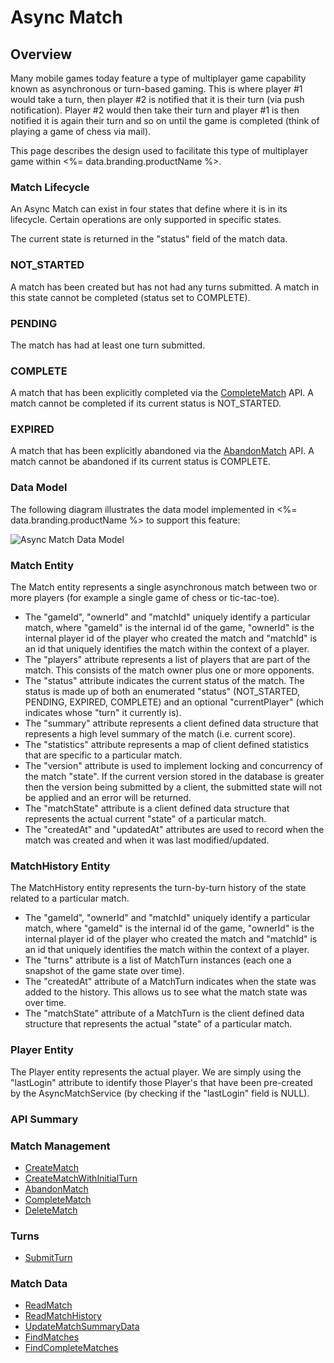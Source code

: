 # Async Match
## Overview



Many mobile games today feature a type of multiplayer game capability known as asynchronous or turn-based gaming. This is where player #1 would take a turn, then player #2 is notified that it is their turn (via push notification). Player #2 would then take their turn and player #1 is then notified it is again their turn and so on until the game is completed (think of playing a game of chess via mail).

This page describes the design used to facilitate this type of multiplayer game within <%= data.branding.productName %>.

### Match Lifecycle

An Async Match can exist in four states that define where it is in its lifecycle.  Certain operations are only supported in specific states.

The current state is returned in the "status" field of the match data.

### NOT_STARTED
A match has been created but has not had any turns submitted.  A match in this state cannot be completed (status set to COMPLETE).

### PENDING
The match has had at least one turn submitted.

### COMPLETE
A match that has been explicitly completed via the [CompleteMatch](/api/capi/asyncmatch/completematch) API. A match cannot be completed if its current status is NOT_STARTED.

### EXPIRED
A match that has been explicitly abandoned via the [AbandonMatch](/api/capi/asyncmatch/abandonmatch) API. A match cannot be abandoned if its current status is COMPLETE.

### Data Model

The following diagram illustrates the data model implemented in <%= data.branding.productName %> to support this feature:

![Async Match Data Model](@site/docs/img/api-img/asyncmatch.png)

### Match Entity

The Match entity represents a single asynchronous match between two or more players (for example a single game of chess or tic-tac-toe).

- The "gameId", "ownerId" and "matchId" uniquely identify a particular match, where "gameId" is the internal id of the game, "ownerId" is the internal player id of the player who created the match and "matchId" is an id that uniquely identifies the match within the context of a player.
- The "players" attribute represents a list of players that are part of the match. This consists of the match owner plus one or more opponents.
- The "status" attribute indicates the current status of the match. The status is made up of both an enumerated "status" (NOT_STARTED, PENDING, EXPIRED, COMPLETE) and an optional "currentPlayer" (which indicates whose "turn" it currently is).
- The "summary" attribute represents a client defined data structure that represents a high level summary of the match (i.e. current score).
- The "statistics" attribute represents a map of client defined statistics that are specific to a particular match.
- The "version" attribute is used to implement locking and concurrency of the match "state". If the current version stored in the database is greater then the version being submitted by a client, the submitted state will not be applied and an error will be returned.
- The "matchState" attribute is a client defined data structure that represents the actual current "state" of a particular match.
- The "createdAt" and "updatedAt" attributes are used to record when the match was created and when it was last modified/updated.

### MatchHistory Entity

The MatchHistory entity represents the turn-by-turn history of the state related to a particular match.

- The "gameId", "ownerId" and "matchId" uniquely identify a particular match, where "gameId" is the internal id of the game, "ownerId" is the internal player id of the player who created the match and "matchId" is an id that uniquely identifies the match within the context of a player.
- The "turns" attribute is a list of MatchTurn instances (each one a snapshot of the game state over time).
- The "createdAt" attribute of a MatchTurn indicates when the state was added to the history. This allows us to see what the match state was over time.
- The "matchState" attribute of a MatchTurn is the client defined data structure that represents the actual "state" of a particular match.

### Player Entity

The Player entity represents the actual player. We are simply using the "lastLogin" attribute to identify those Player's that have been pre-created by the AsyncMatchService (by checking if the "lastLogin" field is NULL).

### API Summary

### Match Management

* [CreateMatch](/api/capi/asyncmatch/creatematch)
* [CreateMatchWithInitialTurn](/api/capi/asyncmatch/creatematchwithinitialturn)
* [AbandonMatch](/api/capi/asyncmatch/abandonmatch)
* [CompleteMatch](/api/capi/asyncmatch/completematch)
* [DeleteMatch](/api/capi/asyncmatch/deletematch)

### Turns

* [SubmitTurn](/api/capi/asyncmatch/submitturn)

### Match Data

* [ReadMatch](/api/capi/asyncmatch/readmatch)
* [ReadMatchHistory](/api/capi/asyncmatch/readmatchhistory)
* [UpdateMatchSummaryData](/api/capi/asyncmatch/updatematchsummarydata)
* [FindMatches](/api/capi/asyncmatch/findmatches)
* [FindCompleteMatches](/api/capi/asyncmatch/findcompletematches)



<DocCardList />